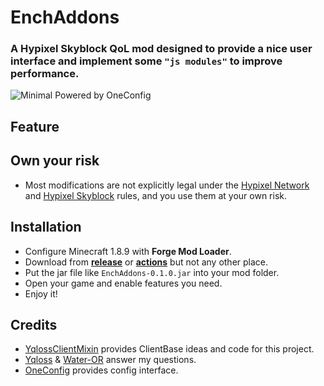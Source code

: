 # EnchAddons

### A Hypixel Skyblock QoL mod designed to provide a nice user interface and implement some `"js modules"` to improve performance.
![Minimal Powered by OneConfig](https://polyfrost.org/media/branding/badges/badge_3.svg)

## Feature

## Own your risk
- Most modifications are not explicitly legal under the [Hypixel Network](https://support.hypixel.net/hc/en-us/articles/4427624493330-Hypixel-Server-Rules) and [Hypixel Skyblock](https://support.hypixel.net/hc/en-us/articles/4508088842898-Hypixel-SkyBlock-Rules) rules, and you use them at your own risk.

## Installation
- Configure Minecraft 1.8.9 with **Forge Mod Loader**.
- Download from [**release**](https://github.com/boopwdn/EnchAddons/releases) or [**actions**](https://github.com/boopwdn/EnchAddons/actions) but not any other place.
- Put the jar file like `EnchAddons-0.1.0.jar` into your mod folder.
- Open your game and enable features you need.
- Enjoy it!

## Credits
- [YqlossClientMixin](https://github.com/boopwdn/YqlossClientMixin) provides ClientBase ideas and code for this project.
- [Yqloss](https://github.com/Yqloss) & [Water-OR](https://github.com/Water-OR) answer my questions.
- [OneConfig](https://polyfrost.org/projects/oneconfig/) provides config interface.